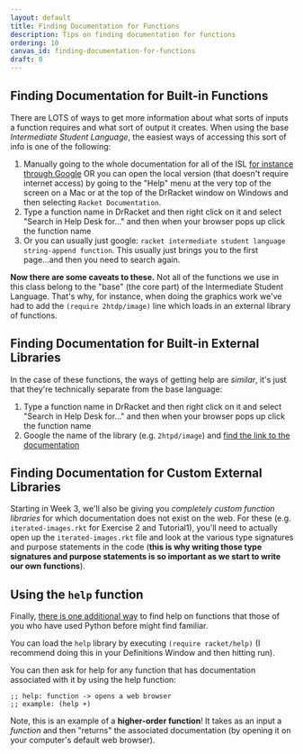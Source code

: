 ```yaml
---
layout: default
title: Finding Documentation for Functions
description: Tips on finding documentation for functions
ordering: 10
canvas_id: finding-documentation-for-functions
draft: 0
---
```


## Finding Documentation for Built-in Functions
There are LOTS of ways to get more information about what sorts of inputs a function requires and what sort of output it creates. When using the base _Intermediate Student Language_, the easiest ways of accessing this sort of info is one of the following:
1. Manually going to the whole documentation for all of the ISL [for instance through Google](https://docs.racket-lang.org/htdp-langs/intermediate-lam.html) OR you can open the local version (that doesn't require internet access) by going to the "Help" menu at the very top of the screen on a Mac or at the top of the DrRacket window on Windows and then selecting `Racket Documentation`.
2. Type a function name in DrRacket and then right click on it and select "Search in Help Desk for..." and then when your browser pops up click the function name
3. Or you can usually just google: `racket intermediate student language string-append function`. This usually just brings you to the first page...and then you need to search again.

**Now there are some caveats to these.** Not all of the functions we use in this class belong to the "base" (the core part) of the Intermediate Student Language. That's why, for instance, when doing the graphics work we've had to add the `(require 2htdp/image)` line which loads in an external library of functions.

## Finding Documentation for Built-in External Libraries

In the case of these functions, the ways of getting help are _similar_, it's just that they're technically separate from the base language:
1. Type a function name in DrRacket and then right click on it and select "Search in Help Desk for..." and then when your browser pops up click the function name
2. Google the name of the library (e.g. `2htpd/image`) and [find the link to the documentation](https://docs.racket-lang.org/teachpack/2htdpimage.html)


## Finding Documentation for Custom External Libraries

Starting in Week 3, we'll also be giving you _completely custom function libraries_ for which documentation does not exist on the web. For these (e.g. `iterated-images.rkt` for Exercise 2 and Tutorial1), you'll need to actually open up the `iterated-images.rkt` file and look at the various type signatures and purpose statements in the code (**this is why writing those type signatures and purpose statements is so important as we start to write our own functions**).


## Using the `help` function

Finally, [there is one additional way](https://docs.racket-lang.org/reference/Interactive_Help.html) to find help on functions that those of you who have used Python before might find familiar.

You can load the `help` library by executing `(require racket/help)` (I recommend doing this in your Definitions Window and then hitting run).

You can then ask for help for any function that has documentation associated with it by using the help function:

```racket
;; help: function -> opens a web browser
;; example: (help +)
```

Note, this is an example of a **higher-order function**! It takes as an input a _function_ and then "returns" the associated documentation (by opening it on your computer's default web browser).
